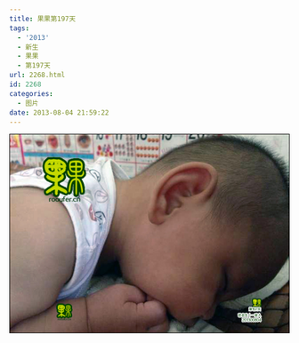 ```yaml
---
title: 果果第197天
tags:
  - '2013'
  - 新生
  - 果果
  - 第197天
url: 2268.html
id: 2268
categories:
  - 图片
date: 2013-08-04 21:59:22
---
```


[![](/images/uploads/2013/08/果果第197天.jpg "果果第197天")](/images/uploads/2013/08/果果第197天.jpg)